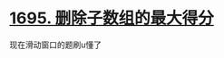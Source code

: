# [1695. 删除子数组的最大得分](https://leetcode.cn/problems/maximum-erasure-value/description/)

现在滑动窗口的题刷u懂了
